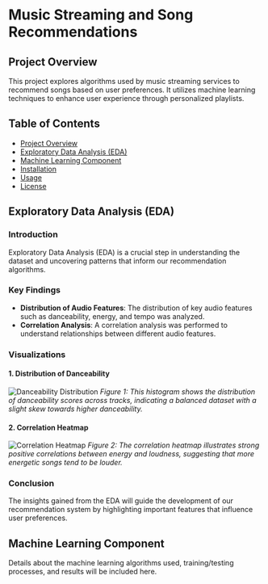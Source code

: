 # Music Streaming and Song Recommendations

## Project Overview
This project explores algorithms used by music streaming services to recommend songs based on user preferences. It utilizes machine learning techniques to enhance user experience through personalized playlists.

## Table of Contents
- [Project Overview](#project-overview)
- [Exploratory Data Analysis (EDA)](#exploratory-data-analysis-eda)
- [Machine Learning Component](#machine-learning-component)
- [Installation](#installation)
- [Usage](#usage)
- [License](#license)

## Exploratory Data Analysis (EDA)

### Introduction
Exploratory Data Analysis (EDA) is a crucial step in understanding the dataset and uncovering patterns that inform our recommendation algorithms.

### Key Findings
- **Distribution of Audio Features**: The distribution of key audio features such as danceability, energy, and tempo was analyzed.
- **Correlation Analysis**: A correlation analysis was performed to understand relationships between different audio features.

### Visualizations
#### 1. Distribution of Danceability
![Danceability Distribution](images/danceability_distribution.png)
*Figure 1: This histogram shows the distribution of danceability scores across tracks, indicating a balanced dataset with a slight skew towards higher danceability.*

#### 2. Correlation Heatmap
![Correlation Heatmap](images/correlation_heatmap.png)
*Figure 2: The correlation heatmap illustrates strong positive correlations between energy and loudness, suggesting that more energetic songs tend to be louder.*

### Conclusion
The insights gained from the EDA will guide the development of our recommendation system by highlighting important features that influence user preferences.

## Machine Learning Component
Details about the machine learning algorithms used, training/testing processes, and results will be included here.
